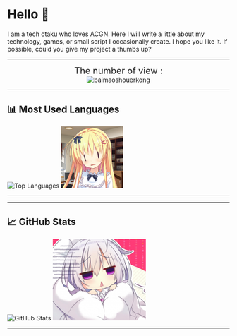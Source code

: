 # Hello 👋 

I am a tech otaku who loves ACGN. 
Here I will write a little about my technology, games, or small script I occasionally create. 
I hope you like it. If possible, could you give my project a thumbs up?

---
<div align="center">
<div style="font-size: 20px;">
  The number of view :
</div>
  <img src="https://count.littlebell.top/@baimaoshouerkong?name=baimaoshouerkong&theme=3d-num&padding=7&offset=0&align=top&scale=1&pixelated=1&darkmode=auto" alt="baimaoshouerkong">
</div>

---

## 📊 Most Used Languages
<div align="left">
  <img src="https://github-readme-stats.vercel.app/api/top-langs/?username=baimaoshouerkong&layout=compact" alt="Top Languages">
    <img src ="./asset/img/emm.png" height=140 alt="我很菜的">
</div>

---

---

## 📈 GitHub Stats
<div align="left">
  <img src="https://github-readme-stats.vercel.app/api?username=baimaoshouerkong&count_private=true&show_icons=true" alt="GitHub Stats">
  <img src = "./asset/img/sad.png" height=185 vertical-align: middle alt="别骂了别骂了">
</div>

---

